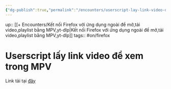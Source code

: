 ```yaml
---
{"dg-publish":true,"permalink":"/encounters/userscript-lay-link-video-de-xem-trong-mpv/"}
---
```


up:: [[+ Encounters/Kết nối Firefox với ứng dụng ngoài để mở,tải video,playlist bằng MPV,yt-dlp\|Kết nối Firefox với ứng dụng ngoài để mở,tải video,playlist bằng MPV,yt-dlp]]
tags:: #on/firefox 

# Userscript lấy link video để xem trong MPV

Link tải tại [đây](https://justpaste.it/ddxqw)